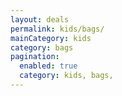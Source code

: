 ```yaml
---
layout: deals
permalink: kids/bags/
mainCategory: kids
category: bags
pagination:
  enabled: true
  category: kids, bags,
---
```







      

  

